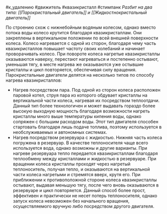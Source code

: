 #к_удалению #движитель #квазикристалл #стимпанк 
*Разбит на два типа: [[Парокристальный двигатель]] и [[Жидкостнокристальный двигатель]]*

По строению схож с нижнебойным водяным колесом, однако вместо потока воды колесо крутится благодаря квазикристаллам. Они закреплены в вертикальном положении по всей внешней поверхности колеса. Колесо нагревается с одной из сторон, благодаря чему часть квазикристаллов повышает частоту своих колебаний и начинает проворачивать колесо. При повороте колеса нагретые квазикристаллы оказываются наверху, перестают нагреваться и постепенно остывают, уменьшая тягу, в месте нагрева же оказываются уже остывшие кристаллы и цикл повторяется, обеспечивая силу вращения.
Парокристальные двигатели делятся на несколько типов по способу нагрева квазикристаллов:
- Нагрев посредством пара. Под одной из сторон колеса расположен паровой котел, струя пара из которого обдувает кристаллы на вертикальной части колеса, нагревая их посредством теплоотдачи. Данный тип более технологичен и может выдавать гораздо более высокую выходную мощность благодаря возможности нагреть кристаллы много выше температуры кипения воды, однако сопряжен с большим расходом воды. Этот тип двигателя способен стартовать благодаря лишь подаче топлива, поэтому используется в необслуживаемых и автономных системах.
- Нагрев посредством резервуара с жидкостью. Нижняя часть колеса погружена в резервуар. В качестве теплоносителя чаще всего используется вода, однако возможны и другие варианты. При нагреве резервуара тепло передается квазикристаллам благодаря теплообмену между кристаллами и жидкостью в резервуаре. При вращении колеса кристаллы проходят через нагретый теплоноситель, получая тепло, и оказываются на вертикальной части колеса нагретыми и стремятся вверх, крутя его. При приближении к противоположной стороне колеса квазикристаллы остывают, выдавая меньшую тягу, после чего вновь оказываются в резервуаре и цикл повторяется. Данный способ более прост, эффективен и практически не несет потерь теплоносителя, однако запуск колеса невозможен без начального вращения, осуществляемого вручную либо посредством другого двигателя.